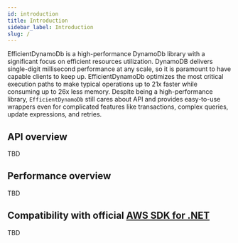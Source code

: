 ```yaml
---
id: introduction
title: Introduction
sidebar_label: Introduction
slug: /
---
```


EfficientDynamoDb is a high-performance DynamoDb library with a significant focus on efficient resources utilization. DynamoDB delivers single-digit millisecond performance at any scale, so it is paramount to have capable clients to keep up. EfficientDynamoDb optimizes the most critical execution paths to make typical operations up to 21x faster while consuming up to 26x less memory. Despite being a high-performance library, `EfficientDynamoDb` still cares about API and provides easy-to-use wrappers even for complicated features like transactions, complex queries, update expressions, and retries.

## API overview

TBD

## Performance overview

TBD

## Compatibility with official [AWS SDK for .NET](https://github.com/aws/aws-sdk-net)

TBD
